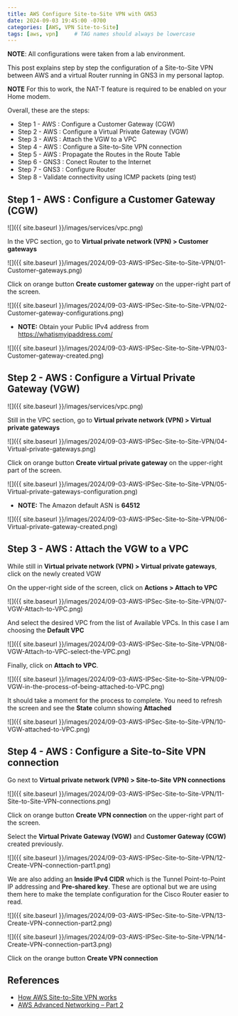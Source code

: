 ```yaml
---
title: AWS Configure Site-to-Site VPN with GNS3
date: 2024-09-03 19:45:00 -0700
categories: [AWS, VPN Site-to-Site]
tags: [aws, vpn]     # TAG names should always be lowercase
---
```


**NOTE**: All configurations were taken from a lab environment.

This post explains step by step the configuration of a Site-to-Site VPN between AWS and a virtual Router running in GNS3 in my personal laptop.

**NOTE** For this to work, the NAT-T feature is required to be enabled on your Home modem.

Overall, these are the steps:

- Step 1 - AWS : Configure a Customer Gateway (CGW)
- Step 2 - AWS : Configure a Virtual Private Gateway (VGW)
- Step 3 - AWS : Attach the VGW to a VPC
- Step 4 - AWS : Configure a Site-to-Site VPN connection
- Step 5 - AWS : Propagate the Routes in the Route Table
- Step 6 - GNS3 : Conect Router to the Internet
- Step 7 - GNS3 : Configure Router
- Step 8 - Validate connectivity using ICMP packets (ping test)

## Step 1 - AWS : Configure a Customer Gateway (CGW)

![]({{ site.baseurl }}/images/services/vpc.png)

In the VPC section, go to **Virtual private network (VPN) > Customer gateways**

![]({{ site.baseurl }}/images/2024/09-03-AWS-IPSec-Site-to-Site-VPN/01-Customer-gateways.png)

Click on orange button **Create customer gateway** on the upper-right part of the screen.

![]({{ site.baseurl }}/images/2024/09-03-AWS-IPSec-Site-to-Site-VPN/02-Customer-gateway-configurations.png)

- **NOTE:** Obtain your Public IPv4 address from https://whatismyipaddress.com/

![]({{ site.baseurl }}/images/2024/09-03-AWS-IPSec-Site-to-Site-VPN/03-Customer-gateway-created.png)

## Step 2 - AWS : Configure a Virtual Private Gateway (VGW)

![]({{ site.baseurl }}/images/services/vpc.png)

Still in the VPC section, go to **Virtual private network (VPN) > Virtual private gateways**

![]({{ site.baseurl }}/images/2024/09-03-AWS-IPSec-Site-to-Site-VPN/04-Virtual-private-gateways.png)

Click on orange button **Create virtual private gateway** on the upper-right part of the screen.

![]({{ site.baseurl }}/images/2024/09-03-AWS-IPSec-Site-to-Site-VPN/05-Virtual-private-gateways-configuration.png)

- **NOTE:** The Amazon default ASN is **64512**

![]({{ site.baseurl }}/images/2024/09-03-AWS-IPSec-Site-to-Site-VPN/06-Virtual-private-gateway-created.png)

## Step 3 - AWS : Attach the VGW to a VPC

While still in **Virtual private network (VPN) > Virtual private gateways**, click on the newly created VGW

On the upper-right side of the screen, click on **Actions > Attach to VPC**

![]({{ site.baseurl }}/images/2024/09-03-AWS-IPSec-Site-to-Site-VPN/07-VGW-Attach-to-VPC.png)

And select the desired VPC from the list of Available VPCs. In this case I am choosing the **Default VPC**

![]({{ site.baseurl }}/images/2024/09-03-AWS-IPSec-Site-to-Site-VPN/08-VGW-Attach-to-VPC-select-the-VPC.png)

Finally, click on **Attach to VPC**.

![]({{ site.baseurl }}/images/2024/09-03-AWS-IPSec-Site-to-Site-VPN/09-VGW-in-the-process-of-being-attached-to-VPC.png)

It should take a moment for the process to complete. You need to refresh the screen and see the **State** column showing **Attached**

![]({{ site.baseurl }}/images/2024/09-03-AWS-IPSec-Site-to-Site-VPN/10-VGW-attached-to-VPC.png)

## Step 4 - AWS : Configure a Site-to-Site VPN connection

Go next to **Virtual private network (VPN) > Site-to-Site VPN connections**

![]({{ site.baseurl }}/images/2024/09-03-AWS-IPSec-Site-to-Site-VPN/11-Site-to-Site-VPN-connections.png)

Click on orange button **Create VPN connection** on the upper-right part of the screen.

Select the **Virtual Private Gateway (VGW)** and **Customer Gateway (CGW)** created previously.

![]({{ site.baseurl }}/images/2024/09-03-AWS-IPSec-Site-to-Site-VPN/12-Create-VPN-connection-part1.png)

We are also adding an **Inside IPv4 CIDR** which is the Tunnel Point-to-Point IP addressing and **Pre-shared key**. These are optional but we are using them here to make the template configuration for the Cisco Router easier to read.

![]({{ site.baseurl }}/images/2024/09-03-AWS-IPSec-Site-to-Site-VPN/13-Create-VPN-connection-part2.png)

![]({{ site.baseurl }}/images/2024/09-03-AWS-IPSec-Site-to-Site-VPN/14-Create-VPN-connection-part3.png)

Click on the orange button **Create VPN connection**

## References

- [How AWS Site-to-Site VPN works](https://docs.aws.amazon.com/vpn/latest/s2svpn/how_it_works.html)
- [AWS Advanced Networking – Part 2](https://roborndoff.com/2019/04/05/aws-advanced-networking-part-2/index.html)